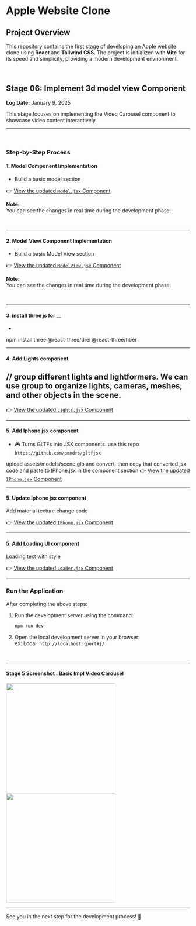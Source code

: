 # Apple Website Clone

## Project Overview

This repository contains the first stage of developing an Apple website clone using **React** and **Tailwind CSS**. The project is initialized with **Vite** for its speed and simplicity, providing a modern development environment.


<br>

## Stage 06: Implement 3d model view Component  
**Log Date:** January 9, 2025  

This stage focuses on implementing the Video Carousel component to showcase video content interactively.


<hr>
<br>

### Step-by-Step Process


#### 1. Model Component Implementation  

- Build a basic model section 

👉 [View the updated `Model.jsx` Component](./src/components/model3d/Model.jsx)

**Note:**  
You can see the changes in real time during the development phase.

<br>

<hr>

#### 2. Model View Component Implementation  

- Build a basic Model View section 

👉 [View the updated `ModelView.jsx` Component](./src/components/model3d/ModelView.jsx)

**Note:**  
You can see the changes in real time during the development phase.

<br>

<hr>


#### 3. install three js for __

- 

npm install three @react-three/drei @react-three/fiber
<br>

<hr>

#### 4. Add Lights component
 // group different lights and lightformers. We can use group to organize lights, cameras, meshes, and other objects in the scene.
- 
👉 [View the updated `Lights.jsx` Component](./src/components/model3d/Lights.jsx)
<br>

<hr>

#### 5. Add Iphone jsx component

- 🎮 Turns GLTFs into JSX components. use this repo
  ```https://github.com/pmndrs/gltfjsx```

upload assets/models/scene.glb and convert. then
  copy that converted jsx code and paste to IPhone.jsx in the component section
👉 [View the updated `IPhone.jsx` Component](./src/components/model3d/)
<br>

<hr>


#### 5. Update Iphone jsx component

Add material texture change code

👉 [View the updated `IPhone.jsx` Component](./src/components/model3d/IPhone.jsx)
<br>

<hr>


#### 5. Add Loading UI component

Loading text with style

👉 [View the updated `Loader.jsx` Component](./src/components/model3d/Loader.jsx)
<br>

<hr>




### Run the Application  
After completing the above steps:  
1. Run the development server using the command:  
   ```bash
   npm run dev
    ```
2. Open the local development server in your browser:<br>
    ex: Local: ```http://localhost:{port#}/```

<br>
<hr>

#### Stage 5 Screenshot : Basic Impl Video Carousel
<img src="./_archive/screenshots/screenshot-2.png" height=300 > <img src="./_archive/screenshots/screenshot-3.png" height=300>

<hr>
See you in the next step for the development process! 🚀




